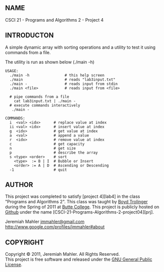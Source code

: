 
NAME
----

CSCI 21 - Programs and Algorithms 2 - Project 4

INTRODUCTON
-----------

A simple dynamic array with sorting operations and a utility to test
it using commands from a file.

The utility is run as shown below (./main -h)

    USAGE:
      ./main -h                # this help screen
      ./main                   # reads "lab3input.txt"
      ./main -                 # reads input from stdin
      ./main <file>            # reads input from <file>
    
      # pipe commands from a file
        cat lab3input.txt | ./main -
      # execute commands interactively
       ./main -
    
    COMMANDS:
      i  <val> <idx>      # replace value at index
      ii <val> <idx>      # insert value at index
      g  <idx>            # get value at index
      a  <val>            # append a value
      r  <idx>            # remove value at index
      c                   # get capacity
      n                   # get size
      p                   # describe the array
      s <type> <order>    # sort
        <type>  := B | I  # Bubble or Insert
        <order> := A | D  # Ascending or Descending
      -1                  # quit

AUTHOR
------

This project was completed to satisfy [project 4][lab4]
in the class "Programs and Algorithms 2".
This class was taught by [Boyd Trolinger][boyd] during the Spring of
2011 at [Butte College][butte].
This project is publicly hosted on [Github][gith] under the name [CSCI-21-Programs-Algorithms-2-project04][prj].

 [lab3]: http://foobt.net/csci21/S3513_11/labs/lab4.html
 [butte]: http://www.butte.edu
 [boyd]: http://www.foobt.net
 [prj4]: https://github.com/jmahler/CSCI-21-Programs-Algorithms-2-project04
 [prj3]: https://github.com/jmahler/CSCI-21-Programs-Algorithms-2-project03
 [gith]: http://github.com

Jeremiah Mahler <jmmahler@gmail.com><br>
<http://www.google.com/profiles/jmmahler#about>

COPYRIGHT
---------

Copyright &copy; 2011, Jeremiah Mahler.  All Rights Reserved.<br>
This project is free software and released under
the [GNU General Public License][gpl].

 [gpl]: http://www.gnu.org/licenses/gpl.html

